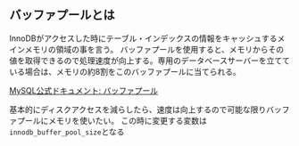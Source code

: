 ## バッファプールとは
InnoDBがアクセスした時にテーブル・インデックスの情報をキャッシュするメインメモリの領域の事を言う。
バッファプールを使用すると、メモリからその値を取得できるので処理速度が向上する。専用のデータベースサーバーを立てている場合は、メモリの約8割をこのバッファプールに当てられる。

[MySQL公式ドキュメント: バッファプール](https://dev.mysql.com/doc/refman/8.0/ja/innodb-buffer-pool.html#:~:text=%E3%83%90%E3%83%83%E3%83%95%E3%82%A1%E3%83%97%E3%83%BC%E3%83%AB%E3%81%AF%E3%80%81%20InnoDB%20%E3%81%8C,%E9%80%9F%E5%BA%A6%E3%81%8C%E5%90%91%E4%B8%8A%E3%81%97%E3%81%BE%E3%81%99%E3%80%82)

基本的にディスクアクセスを減らしたら、速度は向上するので可能な限りバッファプールにメモリを使いたい。
この時に変更する変数は `innodb_buffer_pool_size`となる
